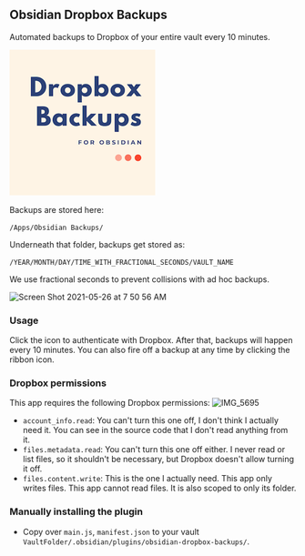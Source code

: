 ## Obsidian Dropbox Backups

Automated backups to Dropbox of your entire vault every 10 minutes.

![Obsidian Dropbox Backups logo](256x256_obsidian-dropbox-backups.png)

Backups are stored here:

```
/Apps/Obsidian Backups/
```

Underneath that folder, backups get stored as:

```
/YEAR/MONTH/DAY/TIME_WITH_FRACTIONAL_SECONDS/VAULT_NAME
```

We use fractional seconds to prevent collisions with ad hoc backups.

<img width="312" alt="Screen Shot 2021-05-26 at 7 50 56 AM" src="https://user-images.githubusercontent.com/772937/119681930-55dc3a00-bdf7-11eb-9389-800bbf1f6d0f.png">

### Usage

Click the icon to authenticate with Dropbox. After that, backups will happen every 10 minutes. You can also fire off a backup at any time by clicking the ribbon icon.

### Dropbox permissions

This app requires the following Dropbox permissions:
![IMG_5695](https://user-images.githubusercontent.com/772937/119743485-dbcfa380-be3e-11eb-9872-ffae4c4fa02c.png)

-   `account_info.read`: You can't turn this one off, I don't think I actually need it. You can see in the source code that I don't read anything from it.
-   `files.metadata.read`: You can't turn this one off either. I never read or list files, so it shouldn't be necessary, but Dropbox doesn't allow turning it off.
-   `files.content.write`: This is the one I actually need. This app only writes files. This app cannot read files. It is also scoped to only its folder.

### Manually installing the plugin

-   Copy over `main.js`, `manifest.json` to your vault `VaultFolder/.obsidian/plugins/obsidian-dropbox-backups/`.
